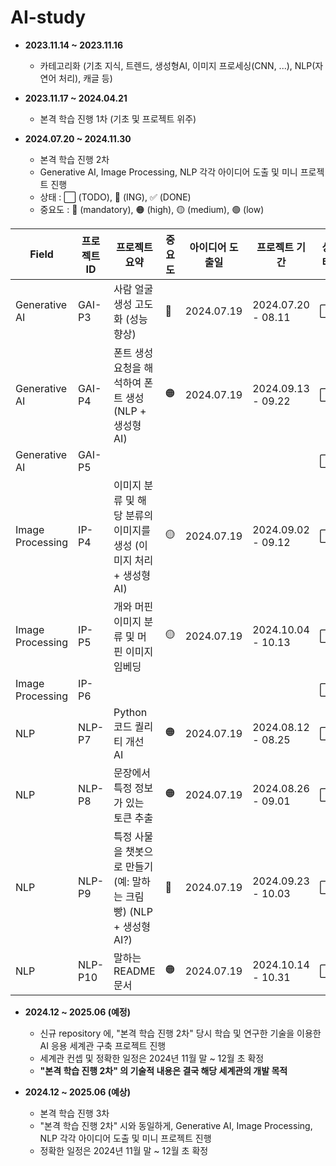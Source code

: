 # AI-study

* **2023.11.14 ~ 2023.11.16**
  * 카테고리화 (기초 지식, 트렌드, 생성형AI, 이미지 프로세싱(CNN, ...), NLP(자연어 처리), 캐글 등)

* **2023.11.17 ~ 2024.04.21**
  * 본격 학습 진행 1차 (기초 및 프로젝트 위주)
 
* **2024.07.20 ~ 2024.11.30**
  * 본격 학습 진행 2차
  * Generative AI, Image Processing, NLP 각각 아이디어 도출 및 미니 프로젝트 진행
  * 상태 : ⬜ (TODO), 💨 (ING), ✅ (DONE)
  * 중요도 : 🔴 (mandatory), 🟠 (high), 🟡 (medium), 🟢 (low)

|Field|프로젝트 ID|프로젝트 요약|중요도|아이디어 도출일|프로젝트 기간|상태|
|---|---|---|---|---|---|---|
|Generative AI|GAI-P3|사람 얼굴 생성 고도화 (성능 향상)|🔴|2024.07.19|2024.07.20 - 08.11|⬜|
|Generative AI|GAI-P4|폰트 생성 요청을 해석하여 폰트 생성 (NLP + 생성형 AI)|🟠|2024.07.19|2024.09.13 - 09.22|⬜|
|Generative AI|GAI-P5|||||⬜|
|Image Processing|IP-P4|이미지 분류 및 해당 분류의 이미지를 생성 (이미지 처리 + 생성형 AI)|🟡|2024.07.19|2024.09.02 - 09.12|⬜|
|Image Processing|IP-P5|개와 머핀 이미지 분류 및 머핀 이미지 임베딩|🟡|2024.07.19|2024.10.04 - 10.13|⬜|
|Image Processing|IP-P6|||||⬜|
|NLP|NLP-P7|Python 코드 퀄리티 개선 AI|🟠|2024.07.19|2024.08.12 - 08.25|⬜|
|NLP|NLP-P8|문장에서 특정 정보가 있는 토큰 추출|🟠|2024.07.19|2024.08.26 - 09.01|⬜|
|NLP|NLP-P9|특정 사물을 챗봇으로 만들기 (예: 말하는 크림빵) (NLP + 생성형 AI?)|🔴|2024.07.19|2024.09.23 - 10.03|⬜|
|NLP|NLP-P10|말하는 README 문서|🟠|2024.07.19|2024.10.14 - 10.31|⬜|

* **2024.12 ~ 2025.06 (예정)**
  * 신규 repository 에, "본격 학습 진행 2차" 당시 학습 및 연구한 기술을 이용한 AI 응용 세계관 구축 프로젝트 진행
  * 세계관 컨셉 및 정확한 일정은 2024년 11월 말 ~ 12월 초 확정
  * **"본격 학습 진행 2차" 의 기술적 내용은 결국 해당 세계관의 개발 목적**

* **2024.12 ~ 2025.06 (예상)**
  * 본격 학습 진행 3차
  * "본격 학습 진행 2차" 시와 동일하게, Generative AI, Image Processing, NLP 각각 아이디어 도출 및 미니 프로젝트 진행
  * 정확한 일정은 2024년 11월 말 ~ 12월 초 확정
